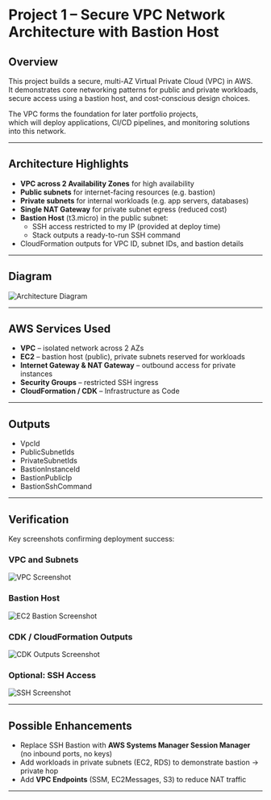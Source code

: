 # Project 1 – Secure VPC Network Architecture with Bastion Host

## Overview
This project builds a secure, multi-AZ Virtual Private Cloud (VPC) in AWS.  
It demonstrates core networking patterns for public and private workloads,  
secure access using a bastion host, and cost-conscious design choices.

The VPC forms the foundation for later portfolio projects,  
which will deploy applications, CI/CD pipelines, and monitoring solutions into this network.

---

## Architecture Highlights
- **VPC across 2 Availability Zones** for high availability  
- **Public subnets** for internet-facing resources (e.g. bastion)  
- **Private subnets** for internal workloads (e.g. app servers, databases)  
- **Single NAT Gateway** for private subnet egress (reduced cost)  
- **Bastion Host** (t3.micro) in the public subnet:  
  - SSH access restricted to my IP (provided at deploy time)  
  - Stack outputs a ready-to-run SSH command  
- CloudFormation outputs for VPC ID, subnet IDs, and bastion details  

---

## Diagram
![Architecture Diagram](screenshots/diagram.png)

---

## AWS Services Used
- **VPC** – isolated network across 2 AZs  
- **EC2** – bastion host (public), private subnets reserved for workloads  
- **Internet Gateway & NAT Gateway** – outbound access for private instances  
- **Security Groups** – restricted SSH ingress  
- **CloudFormation / CDK** – Infrastructure as Code  

---

## Outputs
- VpcId
- PublicSubnetIds
- PrivateSubnetIds
- BastionInstanceId
- BastionPublicIp
- BastionSshCommand

---

## Verification
Key screenshots confirming deployment success:

### VPC and Subnets
![VPC Screenshot](screenshots/vpc.png)

### Bastion Host
![EC2 Bastion Screenshot](screenshots/bastion.png)

### CDK / CloudFormation Outputs
![CDK Outputs Screenshot](screenshots/outputs.png)

### Optional: SSH Access
![SSH Screenshot](screenshots/ssh.png)

---

## Possible Enhancements
- Replace SSH Bastion with **AWS Systems Manager Session Manager** (no inbound ports, no keys)  
- Add workloads in private subnets (EC2, RDS) to demonstrate bastion → private hop  
- Add **VPC Endpoints** (SSM, EC2Messages, S3) to reduce NAT traffic  

---
